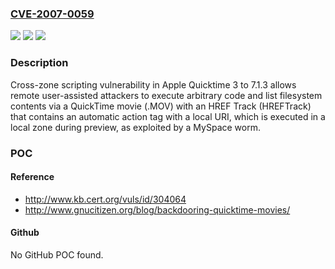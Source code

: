 ### [CVE-2007-0059](https://cve.mitre.org/cgi-bin/cvename.cgi?name=CVE-2007-0059)
![](https://img.shields.io/static/v1?label=Product&message=n%2Fa&color=blue)
![](https://img.shields.io/static/v1?label=Version&message=n%2Fa&color=blue)
![](https://img.shields.io/static/v1?label=Vulnerability&message=n%2Fa&color=brighgreen)

### Description

Cross-zone scripting vulnerability in Apple Quicktime 3 to 7.1.3 allows remote user-assisted attackers to execute arbitrary code and list filesystem contents via a QuickTime movie (.MOV) with an HREF Track (HREFTrack) that contains an automatic action tag with a local URI, which is executed in a local zone during preview, as exploited by a MySpace worm.

### POC

#### Reference
- http://www.kb.cert.org/vuls/id/304064
- http://www.gnucitizen.org/blog/backdooring-quicktime-movies/

#### Github
No GitHub POC found.

